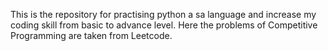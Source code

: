 This is the repository for practising python a sa language and increase my coding skill from basic to advance level. Here the problems of Competitive Programming are taken from Leetcode.
